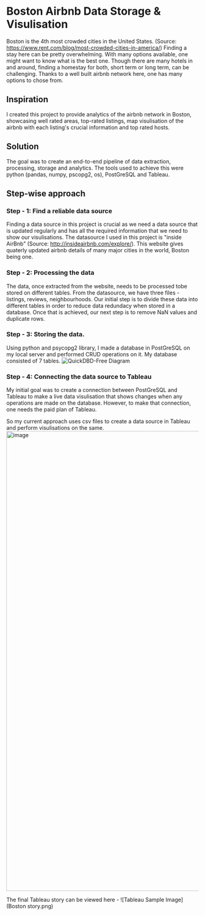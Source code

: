 # Boston Airbnb Data Storage & Visulisation

Boston is the 4th most crowded cities in the United States. (Source: https://www.rent.com/blog/most-crowded-cities-in-america/) Finding a stay here can be pretty overwhelming. With many options available, one might want to know what is the best one. Though there are many hotels in and around, finding a homestay for both, short term or long term, can be challenging. Thanks to a well built airbnb network here, one has many options to chose from.

## Inspiration
I created this project to provide analytics of the airbnb network in Boston, showcasing well rated areas, top-rated listings, map visulisation of the airbnb with each listing's crucial information and top rated hosts.

## Solution
The goal was to create an end-to-end pipeline of data extraction, processing, storage and analytics. The tools used to achieve this were python (pandas, numpy, pscopg2, os), PostGreSQL and Tableau.

## Step-wise approach
### Step - 1: Find a reliable data source
Finding a data source in this project is crucial as we need a data source that is updated regularly and has all the required information that we need to show our visulisations. The datasource I used in this project is "inside AirBnb" (Source: http://insideairbnb.com/explore/). This website gives quaterly updated airbnb details of many major cities in the world, Boston being one.

### Step - 2: Processing the data
The data, once extracted from the website, needs to be processed tobe stored on different tables. From the datasource, we have three files - listings, reviews, neighbourhoods. Our initial step is to divide these data into different tables in order to reduce data redundacy when stored in a database. Once that is achieved, our next step is to remove NaN values and duplicate rows.

### Step - 3: Storing the data.
Using python and psycopg2 library, I made a database in PostGreSQL on my local server and performed CRUD operations on it. My database consisted of 7 tables.
![QuickDBD-Free Diagram](https://github.com/hkmodi31/Boston-Airbnb-Data-Storage/assets/47323046/c7dba4ac-73d7-4190-b6f4-c76b304dfeab)

### Step - 4: Connecting the data source to Tableau
My initial goal was to create a connection between PostGreSQL and Tableau to make a live data visulisation that shows changes when any operations are made on the database. However, to make that connection, one needs the paid plan of Tableau.

So my current approach uses csv files to create a data source in Tableau and perform visulisations on the same.
<img width="1202" alt="image" src="https://github.com/hkmodi31/Boston-Airbnb-Data-Storage/assets/47323046/75056fc7-3861-40f6-8a9c-21f546971d39">

The final Tableau story can be viewed here - 
![Tableau Sample Image](Boston story.png)
